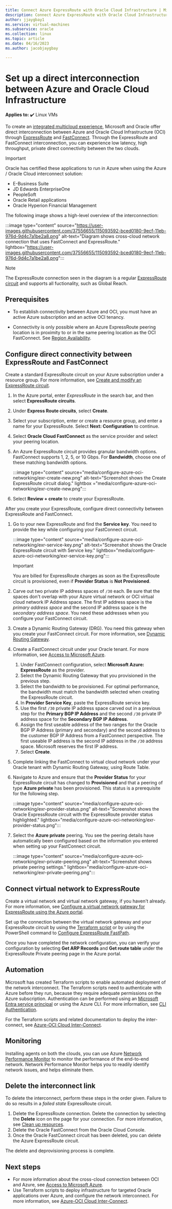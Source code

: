 ```yaml
---
title: Connect Azure ExpressRoute with Oracle Cloud Infrastructure | Microsoft Docs
description: Connect Azure ExpressRoute with Oracle Cloud Infrastructure (OCI) FastConnect to enable cross-cloud Oracle application solutions.
author: jjaygbay1
ms.service: virtual-machines
ms.subservice: oracle
ms.collection: linux
ms.topic: article
ms.date: 04/16/2023
ms.author: jacobjaygbay

---
```


# Set up a direct interconnection between Azure and Oracle Cloud Infrastructure  

**Applies to:** :heavy_check_mark: Linux VMs

To create an [integrated multicloud experience](oracle-oci-overview.md), Microsoft and Oracle offer direct interconnection between Azure and Oracle Cloud Infrastructure (OCI) through [ExpressRoute](../../../expressroute/expressroute-introduction.md) and [FastConnect](https://docs.cloud.oracle.com/iaas/Content/Network/Concepts/fastconnectoverview.htm). Through the ExpressRoute and FastConnect interconnection, you can experience low latency, high throughput, private direct connectivity between the two clouds.

> [!IMPORTANT]
> Oracle has certified these applications to run in Azure when using the Azure / Oracle Cloud interconnect solution:
>
> - E-Business Suite
> - JD Edwards EnterpriseOne
> - PeopleSoft
> - Oracle Retail applications
> - Oracle Hyperion Financial Management

The following image shows a high-level overview of the interconnection:

:::image type="content" source="https://user-images.githubusercontent.com/37556655/115093592-bced0180-9ecf-11eb-976d-9d4c7a1be2a8.png" alt-text="Diagram shows cross-cloud network connection that uses FastConnect and ExpressRoute." lightbox="https://user-images.githubusercontent.com/37556655/115093592-bced0180-9ecf-11eb-976d-9d4c7a1be2a8.png":::

> [!NOTE]
> The ExpressRoute connection seen in the diagram is a regular [ExpressRoute circuit](../../../expressroute/expressroute-introduction.md) and supports all fuctionality, such as Global Reach.
>

## Prerequisites

- To establish connectivity between Azure and OCI, you must have an active Azure subscription and an active OCI tenancy.

- Connectivity is only possible where an Azure ExpressRoute peering location is in proximity to or in the same peering location as the OCI FastConnect. See [Region Availability](oracle-oci-overview.md#region-availability).

## Configure direct connectivity between ExpressRoute and FastConnect

Create a standard ExpressRoute circuit on your Azure subscription under a resource group. For more information, see [Create and modify an ExpressRoute circuit](../../../expressroute/expressroute-howto-circuit-portal-resource-manager.md).

1. In the Azure portal, enter *ExpressRoute* in the search bar, and then select **ExpressRoute circuits**.
1. Under **Express Route circuits**, select **Create**.
1. Select your subscription, enter or create a resource group, and enter a name for your ExpressRoute. Select **Next: Configuration** to continue.
1. Select **Oracle Cloud FastConnect** as the service provider and select your peering location.
1. An Azure ExpressRoute circuit provides granular bandwidth options. FastConnect supports 1, 2, 5, or 10 Gbps. For **Bandwidth**, choose one of these matching bandwidth options.

   :::image type="content" source="media/configure-azure-oci-networking/exr-create-new.png" alt-text="Screenshot shows the Create ExpressRoute circuit dialog." lightbox ="media/configure-azure-oci-networking/exr-create-new.png":::

1. Select **Review + create** to create your ExpressRoute.

After you create your ExpressRoute, configure direct connectivity between ExpressRoute and FastConnect.

1. Go to your new ExpressRoute and find the **Service key**. You need to provide the key while configuring your FastConnect circuit.

   :::image type="content" source="media/configure-azure-oci-networking/exr-service-key.png" alt-text="Screenshot shows the Oracle ExpressRoute circuit with Service key." lightbox="media/configure-azure-oci-networking/exr-service-key.png":::

   > [!IMPORTANT]
   > You are billed for ExpressRoute charges as soon as the ExpressRoute circuit is provisioned, even if **Provider Status** is **Not Provisioned**.

1. Carve out two private IP address spaces of `/30` each. Be sure that the spaces don't overlap with your Azure virtual network or OCI virtual cloud network IP Address space. The first IP address space is the *primary address space* and the second IP address space is the *secondary address space*. You need these addresses when you configure your FastConnect circuit.
1. Create a Dynamic Routing Gateway (DRG). You need this gateway when you create your FastConnect circuit. For more information, see [Dynamic Routing Gateway](https://docs.cloud.oracle.com/iaas/Content/Network/Tasks/managingDRGs.htm).
1. Create a FastConnect circuit under your Oracle tenant. For more information, see [Access to Microsoft Azure](https://docs.cloud.oracle.com/iaas/Content/Network/Concepts/azure.htm).
  
   1. Under FastConnect configuration, select **Microsoft Azure: ExpressRoute** as the provider.
   1. Select the Dynamic Routing Gateway that you provisioned in the previous step.
   1. Select the bandwidth to be provisioned. For optimal performance, the bandwidth must match the bandwidth selected when creating the ExpressRoute circuit.
   1. In **Provider Service Key**, paste the ExpressRoute service key.
   1. Use the first `/30` private IP address space carved out in a previous step for the **Primary BGP IP Address** and the second `/30` private IP address space for the **Secondary BGP IP Address**.
   1. Assign the first useable address of the two ranges for the Oracle BGP IP Address (primary and secondary) and the second address to the customer BGP IP Address from a FastConnect perspective. The first useable IP address is the second IP address in the `/30` address space. Microsoft reserves the first IP address.
   1. Select **Create**.

1. Complete linking the FastConnect to virtual cloud network under your Oracle tenant with Dynamic Routing Gateway, using Route Table.
1. Navigate to Azure and ensure that the **Provider Status** for your ExpressRoute circuit has changed to **Provisioned** and that a peering of type **Azure private** has been provisioned. This status is a prerequisite for the following step.

   :::image type="content" source="media/configure-azure-oci-networking/exr-provider-status.png" alt-text="Screenshot shows the Oracle ExpressRoute circuit with the ExpressRoute provider status highlighted." lightbox="media/configure-azure-oci-networking/exr-provider-status.png":::

1. Select the **Azure private** peering. You see the peering details have automatically been configured based on the information you entered when setting up your FastConnect circuit.

   :::image type="content" source="media/configure-azure-oci-networking/exr-private-peering.png" alt-text="Screenshot shows private peering settings." lightbox="media/configure-azure-oci-networking/exr-private-peering.png":::

## Connect virtual network to ExpressRoute

Create a virtual network and virtual network gateway, if you haven't already. For more information, see [Configure a virtual network gateway for ExpressRoute using the Azure portal](../../../expressroute/expressroute-howto-add-gateway-portal-resource-manager.md).

Set up the connection between the virtual network gateway and your ExpressRoute circuit by using the [Terraform script](https://github.com/microsoft/azure-oracle/tree/master/InterConnect-2) or by using the PowerShell command to [Configure ExpressRoute FastPath](../../../expressroute/expressroute-howto-linkvnet-arm.md#configure-expressroute-fastpath).

Once you have completed the network configuration, you can verify your configuration by selecting **Get ARP Records** and **Get route table** under the ExpressRoute Private peering page in the Azure portal.

## Automation

Microsoft has created Terraform scripts to enable automated deployment of the network interconnect. The Terraform scripts need to authenticate with Azure before they run, because they require adequate permissions on the Azure subscription. Authentication can be performed using an [Microsoft Entra service principal](../../../active-directory/develop/app-objects-and-service-principals.md#service-principal-object) or using the Azure CLI. For more information, see [CLI Authentication](https://www.terraform.io/cli/auth).

For the Terraform scripts and related documentation to deploy the inter-connect, see [Azure-OCI Cloud Inter-Connect](https://aka.ms/azureociinterconnecttf).

## Monitoring

Installing agents on both the clouds, you can use Azure [Network Performance Monitor](../../../expressroute/how-to-npm.md) to monitor the performance of the end-to-end network. Network Performance Monitor helps you to readily identify network issues, and helps eliminate them.

## Delete the interconnect link

To delete the interconnect, perform these steps in the order given. Failure to do so results in a *failed state* ExpressRoute circuit.

1. Delete the ExpressRoute connection. Delete the connection by selecting the **Delete** icon on the page for your connection. For more information, see [Clean up resources](../../../expressroute/expressroute-howto-linkvnet-portal-resource-manager.md#clean-up-resources).
1. Delete the Oracle FastConnect from the Oracle Cloud Console.
1. Once the Oracle FastConnect circuit has been deleted, you can delete the Azure ExpressRoute circuit.

The delete and deprovisioning process is complete.

## Next steps

- For more information about the cross-cloud connection between OCI and Azure, see [Access to Microsoft Azure](https://docs.cloud.oracle.com/iaas/Content/Network/Concepts/azure.htm).
- Use Terraform scripts to deploy infrastructure for targeted Oracle applications over Azure, and configure the network interconnect. For more information, see [Azure-OCI Cloud Inter-Connect](https://aka.ms/azureociinterconnecttf).
